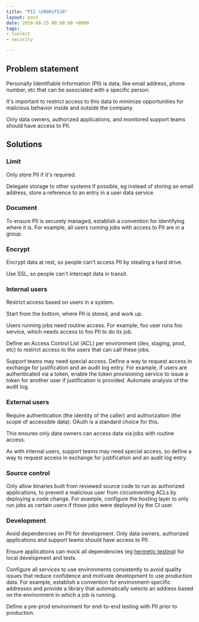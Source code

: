 ```yaml
---
title: "PII \U0001F510"
layout: post
date: 2018-08-25 00:00:00 +0000
tags:
- toolkit
- security

---
```

## Problem statement

Personally Identifiable Information (PII) is data, like email address, phone number, etc that can be associated with a specific person.

It's important to restrict access to this data to minimize opportunities for malicious behavior inside and outside the company.

Only data owners, authorized applications, and monitored support teams should have access to PII.

## Solutions

### Limit

Only store PII if it's required.

Delegate storage to other systems if possible, eg instead of storing an email address, store a reference to an entry in a user data service.

### Document

To ensure PII is securely managed, establish a convention for identifying where it is. For example, all users running jobs with access to PII are in a group.

### Encrypt

Encrypt data at rest, so people can't access PII by stealing a hard drive.

Use SSL, so people can't intercept data in transit.

### Internal users

Restrict access based on users in a system.

Start from the bottom, where PII is stored, and work up.

Users running jobs need routine access. For example, foo user runs foo service, which needs access to foo PII to do its job.

Define an Access Control List (ACL) per environment (dev, staging, prod, etc) to restrict access to the users that can call these jobs.

Support teams may need special access. Define a way to request access in exchange for justification and an audit log entry. For example, if users are authenticated via a token, enable the token provisioning service to issue a token for another user if justification is provided. Automate analysis of the audit log.

### External users

Require authentication (the identity of the caller) and authorization (the scope of accessible data). OAuth is a standard choice for this.

This ensures only data owners can access data via jobs with routine access.

As with internal users, support teams may need special access, so define a way to request access in exchange for justification and an audit log entry.

### Source control

Only allow binaries built from reviewed source code to run as authorized applications, to prevent a malicious user from circumventing ACLs by deploying a code change. For example, configure the hosting layer to only run jobs as certain users if those jobs were deployed by the CI user.

### Development

Avoid dependencies on PII for development. Only data owners, authorized applications and support teams should have access to PII.

Ensure applications can mock all dependencies (eg [hermetic testing](https://www.google.com/search?q=hermetic+testing "Google search for hermetic testing")) for local development and tests.

Configure all services to use environments consistently to avoid quality issues that reduce confidence and motivate development to use production data. For example, establish a convention for environment-specific addresses and provide a library that automatically selects an address based on the environment in which a job is running.

Define a pre-prod environment for end-to-end testing with PII prior to production.